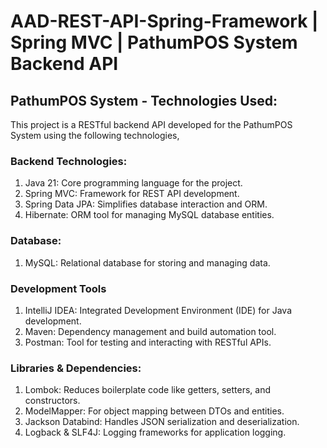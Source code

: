 # AAD-REST-API-Spring-Framework | Spring MVC | PathumPOS System Backend API

## PathumPOS System - Technologies Used:

This project is a RESTful backend API developed for the PathumPOS System using the following technologies,

### Backend Technologies:

1. Java 21: Core programming language for the project.
2. Spring MVC: Framework for REST API development.
3. Spring Data JPA: Simplifies database interaction and ORM.
4. Hibernate: ORM tool for managing MySQL database entities.

### Database:

1. MySQL: Relational database for storing and managing data.

### Development Tools

1. IntelliJ IDEA: Integrated Development Environment (IDE) for Java development.
2. Maven: Dependency management and build automation tool.
3. Postman: Tool for testing and interacting with RESTful APIs.

### Libraries & Dependencies:

1. Lombok: Reduces boilerplate code like getters, setters, and constructors.
2. ModelMapper: For object mapping between DTOs and entities.
3. Jackson Databind: Handles JSON serialization and deserialization.
4. Logback & SLF4J: Logging frameworks for application logging.
